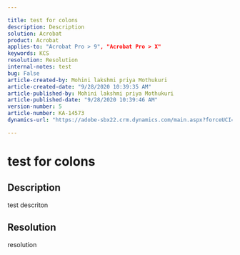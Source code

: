 ```yaml
---

title: test for colons  
description: Description  
solution: Acrobat
product: Acrobat
applies-to: "Acrobat Pro > 9", "Acrobat Pro > X"
keywords: KCS  
resolution: Resolution  
internal-notes: test  
bug: False  
article-created-by: Mohini lakshmi priya Mothukuri  
article-created-date: "9/28/2020 10:39:35 AM"  
article-published-by: Mohini lakshmi priya Mothukuri  
article-published-date: "9/28/2020 10:39:46 AM"  
version-number: 5  
article-number: KA-14573  
dynamics-url: "https://adobe-sbx22.crm.dynamics.com/main.aspx?forceUCI=1&pagetype=entityrecord&etn=knowledgearticle&id=0998e8e5-7601-eb11-a813-000d3a98f7e7"

---
```


# test for colons

## Description

test descriton

## Resolution

resolution
